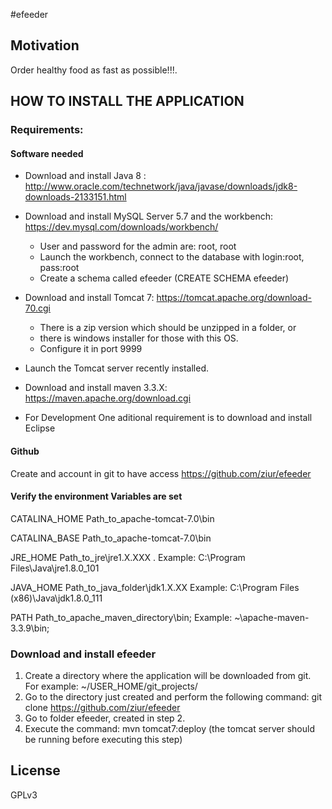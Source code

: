 #efeeder

## Motivation

Order healthy food as fast as possible!!!.

## HOW TO INSTALL THE APPLICATION

### Requirements:

#### Software needed

- Download and install Java 8 : 
http://www.oracle.com/technetwork/java/javase/downloads/jdk8-downloads-2133151.html
- Download and install MySQL Server 5.7 and the workbench: https://dev.mysql.com/downloads/workbench/
	* User and password for the admin are: root, root
	* Launch the workbench, connect to the database with login:root, pass:root
	* Create a schema called efeeder (CREATE SCHEMA efeeder)
- Download and install Tomcat 7: https://tomcat.apache.org/download-70.cgi
	* There is a zip version which should be unzipped in a folder, or
	* there is windows installer for those with this OS.
	* Configure it in port 9999
- Launch the Tomcat server recently installed.	
- Download and install maven 3.3.X: https://maven.apache.org/download.cgi

- For Development
One aditional requirement is to download and install Eclipse

#### Github

Create and account in git to have access https://github.com/ziur/efeeder

#### Verify the environment Variables are set

CATALINA_HOME
Path_to_apache-tomcat-7.0\bin

CATALINA_BASE
Path_to_apache-tomcat-7.0\bin

JRE_HOME
Path_to_jre\jre1.X.XXX .  Example: C:\Program Files\Java\jre1.8.0_101

JAVA_HOME
Path_to_java_folder\jdk1.X.XX    Example: C:\Program Files (x86)\Java\jdk1.8.0_111

PATH
Path_to_apache_maven_directory\bin; Example: ~\apache-maven-3.3.9\bin;


### Download and install efeeder

1. Create a directory where the application will be downloaded from git.  For example: ~/USER_HOME/git_projects/
2. Go to the directory just created and perform the following command: git clone https://github.com/ziur/efeeder
3. Go to folder efeeder, created in step 2.
4. Execute the command: mvn tomcat7:deploy (the tomcat server should be running before executing this step)


## License

GPLv3
